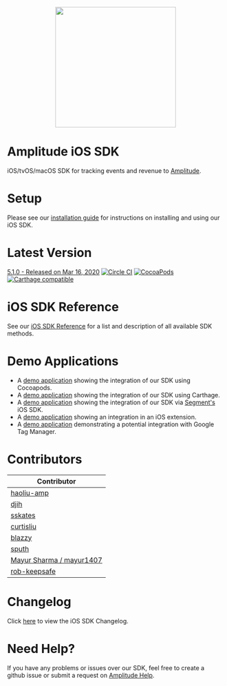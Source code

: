 <p align="center">
  <a href="https://amplitude.com" target="_blank" align="center">
    <img src="https://static.amplitude.com/lightning/46c85bfd91905de8047f1ee65c7c93d6fa9ee6ea/static/media/amplitude-logo-with-text.4fb9e463.svg" width="280">
  </a>
  <br />
</p>

Amplitude iOS SDK
====================

iOS/tvOS/macOS SDK for tracking events and revenue to [Amplitude](https://www.amplitude.com).

# Setup #
Please see our [installation guide](https://amplitude.zendesk.com/hc/en-us/articles/115002278527-iOS-SDK-Installation) for instructions on installing and using our iOS SDK.

# Latest Version #
[5.1.0 - Released on Mar 16, 2020](https://github.com/amplitude/Amplitude-iOS/releases/latest)
[![Circle CI](https://circleci.com/gh/amplitude/Amplitude-iOS.svg?style=shield&circle-token=e1b2a7d2cd6dd64ac3643bc8cb2117c0ed5cbb75)](https://circleci.com/gh/amplitude/Amplitude-iOS/tree/master)
[![CocoaPods](https://img.shields.io/cocoapods/v/Amplitude)](https://cocoapods.org/pods/Amplitude)
[![Carthage compatible](https://img.shields.io/badge/Carthage-compatible-4BC51D.svg?style=flat)](https://github.com/Carthage/Carthage)

# iOS SDK Reference #
See our [iOS SDK Reference](https://amplitude.zendesk.com/hc/en-us/articles/115003970027-iOS-SDK-Reference) for a list and description of all available SDK methods.

# Demo Applications #
* A [demo application](https://github.com/amplitude/iOS-Demo) showing the integration of our SDK using Cocoapods.
* A [demo application](https://github.com/amplitude/iOS-Demo-Carthage) showing the integration of our SDK using Carthage.
* A [demo application](https://github.com/amplitude/Segment-iOS-Demo) showing the integration of our SDK via [Segment's](https://segment.com/) iOS SDK.
* A [demo application](https://github.com/amplitude/iOS-Extension-Demo) showing an integration in an iOS extension.
* A [demo application](https://github.com/amplitude/GTM-iOS-Demo) demonstrating a potential integration with Google Tag Manager.

# Contributors #
| **Contributor** | 
| --- |
| [haoliu-amp](https://github.com/haoliu-amp) |
| [djih](https://github.com/djih) |
| [sskates](https://github.com/sskates) |
| [curtisliu](https://github.com/curtisliu) |
| [blazzy](https://github.com/blazzy) |
| [sputh](https://github.com/sputh) |
| [Mayur Sharma / mayur1407](https://github.com/mayur1407) |
| [rob-keepsafe](https://github.com/rob-keepsafe) |

# Changelog #
Click [here](https://github.com/amplitude/Amplitude-iOS/blob/master/CHANGELOG.md) to view the iOS SDK Changelog.

# Need Help? #
If you have any problems or issues over our SDK, feel free to create a github issue or submit a request on [Amplitude Help](https://help.amplitude.com/hc/en-us/requests/new).
